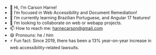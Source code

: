- 👋 Hi, I’m Carson Harne!
- 👀 I’m focused in Web Accessibility and Document Remediation!
- 🌱 I’m currently learning Brazilian Portuguese, and Angular 17 features!
- 💞️ I’m looking to collaborate on web or webapp projects.
- 📫 How to reach me: harnecarson@gmail.com
- 😄 Pronouns: he / him
- ⚡ Fun fact: Since 2019, there has been a 13% year-on-year increase in web accessibility-related lawsuits.
